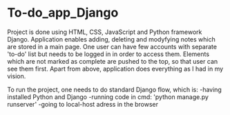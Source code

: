 # To-do_app_Django

Project is done using HTML, CSS, JavaScript and Python framework Django.
Application enables adding, deleting and modyfying notes which are stored in a main page.
One user can have few accounts with separate 'to-do' list but needs to be logged in in order to access them.
Elements which are not marked as complete are pushed to the top, so that user can see them first.
Apart from above, application does everything as I had in my vision.

To run the project, one needs to do standard Django flow, which is:
-having installed Python and Django
-running code in cmd: 'python manage.py runserver'
-going to local-host adress in the browser
